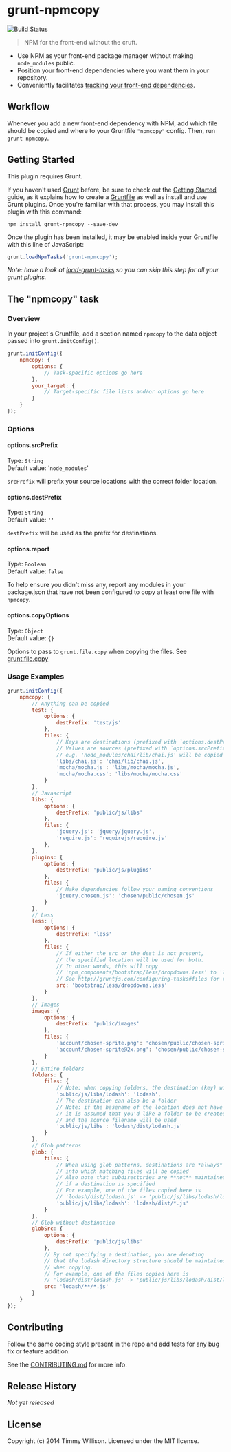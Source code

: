 # grunt-npmcopy
[![Build Status](https://travis-ci.org/timmywil/grunt-npmcopy.png?branch=master)](https://travis-ci.org/timmywil/grunt-npmcopy)

> NPM for the front-end without the cruft.

- Use NPM as your front-end package manager without making `node_modules` public.
- Position your front-end dependencies where you want them in your repository.
- Conveniently facilitates [tracking your front-end dependencies](http://addyosmani.com/blog/checking-in-front-end-dependencies/).

## Workflow

Whenever you add a new front-end dependency with NPM, add which file should be copied and where to your Gruntfile `"npmcopy"` config. Then, run `grunt npmcopy`.

## Getting Started
This plugin requires Grunt.

If you haven't used [Grunt](http://gruntjs.com/) before, be sure to check out the [Getting Started](http://gruntjs.com/getting-started) guide, as it explains how to create a [Gruntfile](http://gruntjs.com/sample-gruntfile) as well as install and use Grunt plugins. Once you're familiar with that process, you may install this plugin with this command:

```shell
npm install grunt-npmcopy --save-dev
```

Once the plugin has been installed, it may be enabled inside your Gruntfile with this line of JavaScript:

```js
grunt.loadNpmTasks('grunt-npmcopy');
```

*Note: have a look at [load-grunt-tasks](https://github.com/sindresorhus/load-grunt-tasks) so you can skip this step for all your grunt plugins.*

## The "npmcopy" task

### Overview
In your project's Gruntfile, add a section named `npmcopy` to the data object passed into `grunt.initConfig()`.

```js
grunt.initConfig({
	npmcopy: {
		options: {
			// Task-specific options go here
		},
		your_target: {
			// Target-specific file lists and/or options go here
		}
	}
});
```

### Options

#### options.srcPrefix
Type: `String`  
Default value: '`node_modules`'

`srcPrefix` will prefix your source locations with the correct folder location.

#### options.destPrefix
Type: `String`  
Default value: `''`

`destPrefix` will be used as the prefix for destinations.

#### options.report
Type: `Boolean`  
Default value: `false`

To help ensure you didn't miss any, report any modules in your package.json that have not been configured to copy at least one file with `npmcopy`.

#### options.copyOptions
Type: `Object`  
Default value: `{}`

Options to pass to `grunt.file.copy` when copying the files. See [grunt.file.copy](http://gruntjs.com/api/grunt.file#grunt.file.copy)

### Usage Examples

```js
grunt.initConfig({
	npmcopy: {
		// Anything can be copied
		test: {
			options: {
				destPrefix: 'test/js'
			},
			files: {
				// Keys are destinations (prefixed with `options.destPrefix`)
				// Values are sources (prefixed with `options.srcPrefix`); One source per destination
				// e.g. 'node_modules/chai/lib/chai.js' will be copied to 'test/js/libs/chai.js'
				'libs/chai.js': 'chai/lib/chai.js',
				'mocha/mocha.js': 'libs/mocha/mocha.js',
				'mocha/mocha.css': 'libs/mocha/mocha.css'
			}
		},
		// Javascript
		libs: {
			options: {
				destPrefix: 'public/js/libs'
			},
			files: {
				'jquery.js': 'jquery/jquery.js',
				'require.js': 'requirejs/require.js'
			},
		},
		plugins: {
			options: {
				destPrefix: 'public/js/plugins'
			},
			files: {
				// Make dependencies follow your naming conventions
				'jquery.chosen.js': 'chosen/public/chosen.js'
			}
		},
		// Less
		less: {
			options: {
				destPrefix: 'less'
			},
			files: {
				// If either the src or the dest is not present,
				// the specified location will be used for both.
				// In other words, this will copy
				// 'npm_components/bootstrap/less/dropdowns.less' to 'less/bootstrap/less/dropdowns.less'
				// See http://gruntjs.com/configuring-tasks#files for recommended files formats
				src: 'bootstrap/less/dropdowns.less'
			}
		},
		// Images
		images: {
			options: {
				destPrefix: 'public/images'
			},
			files: {
				'account/chosen-sprite.png': 'chosen/public/chosen-sprite.png',
				'account/chosen-sprite@2x.png': 'chosen/public/chosen-sprite@2x.png'
			}
		},
		// Entire folders
		folders: {
			files: {
				// Note: when copying folders, the destination (key) will be used as the location for the folder
				'public/js/libs/lodash': 'lodash',
				// The destination can also be a folder
				// Note: if the basename of the location does not have a period('.'),
				// it is assumed that you'd like a folder to be created if none exists
				// and the source filename will be used
				'public/js/libs': 'lodash/dist/lodash.js'
			}
		},
		// Glob patterns
		glob: {
			files: {
				// When using glob patterns, destinations are *always* folder names
				// into which matching files will be copied
				// Also note that subdirectories are **not** maintained
				// if a destination is specified
				// For example, one of the files copied here is
				// 'lodash/dist/lodash.js' -> 'public/js/libs/lodash/lodash.js'
				'public/js/libs/lodash': 'lodash/dist/*.js'
			}
		},
		// Glob without destination
		globSrc: {
			options: {
				destPrefix: 'public/js/libs'
			},
			// By not specifying a destination, you are denoting
			// that the lodash directory structure should be maintained
			// when copying.
			// For example, one of the files copied here is
			// 'lodash/dist/lodash.js' -> 'public/js/libs/lodash/dist/lodash.js'
			src: 'lodash/**/*.js'
		}
	}
});
```

## Contributing
Follow the same coding style present in the repo and add tests for any bug fix or feature addition.

See the [CONTRIBUTING.md](https://github.com/timmywil/grunt-npmcopy/blob/master/CONTRIBUTING.md) for more info.

## Release History

*Not yet released*

## License
Copyright (c) 2014 Timmy Willison. Licensed under the MIT license.

